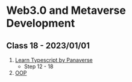 # Web3.0 and Metaverse Development

## Class 18 - 2023/01/01

1. [Learn Typescript by Panaverse](https://github.com/panaverse/learn-typescript)
   - Step 12 - 18
2. [OOP](https://github.com/hassan-ak/wmd-ts-oop)
